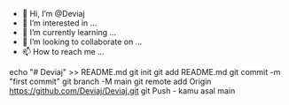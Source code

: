 - 👋 Hi, I’m @Deviaj
- 👀 I’m interested in ...
- 🌱 I’m currently learning ...
- 💞️ I’m looking to collaborate on ...
- 📫 How to reach me ...

<!---
Deviaj/Deviaj is a ✨ special ✨ repository because its `README.md` (this file) appears on your GitHub profile.
You can click the Preview link to take a look at your changes.
--->
echo "# Deviaj" >> README.md 
git init 
git add README.md 
git commit -m "first commit" 
git branch -M main 
git remote add Origin https://github.com/Deviaj/Deviaj.git
 git Push - kamu asal main
